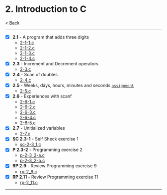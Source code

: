 # 2. Introduction to C
[< Back](../README.md)

---
- [x] **2.1** - A program that adds three digits
    - [2-1-1.c](./2-1-1.c)
    - [2-1-2.c](./2-1-2.c)
    - [2-1-3.c](./2-1-3.c)
    - [2-1-4.c](./2-1-4.c)
- [x] **2.3** - Increment and Decrement operators
    - [2-3.c](./2-3.c)
- [x] **2.4** - Scan of doubles
    - [2-4.c](./2-4.c)
- [x] **2.5** - Weeks, days, hours, minutes and seconds [`assignment`](../assignments/assignment_2.c)
    - [2-5.c](./2-5.c)
- [x] **2.6** - Experiences with scanf
    - [2-6-1.c](./2-6-1.c)
    - [2-6-2.c](./2-6-2.c)
    - [2-6-3.c](./2-6-3.c)
    - [2-6-4.c](./2-6-4.c)
    - [2-6-5.c](./2-6-5.c)
- [x] **2.7** - Unitialized variables
    - [2-7.c](./2-7.c)
- [x] **SC 2.3-1** - Self Sheck exercise 1
    - [sc-2-3_1.c](./sc-2-3_1.c)
- [x] **P 2.3-2** - Programming exercise 2
    - [p-2-3_2-a.c](./sc-2-3_2-a.c)
    - [p-2-3_2-b.c](./sc-2-3_2-b.c)
- [x] **RP 2.9** - Review Programming exercise 9
    - [rp-2_9.c](./rp-2_9.c)
- [x] **RP 2.11** - Review Programming exercise 11
    - [rp-2_11.c](./rp-2_11.c)
---
